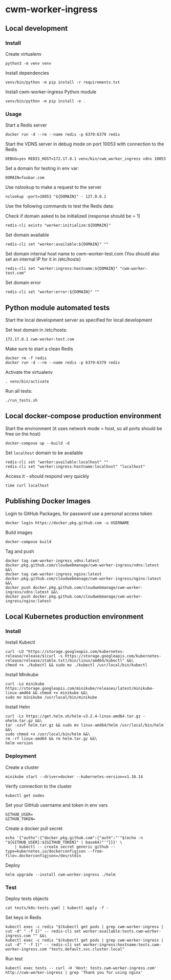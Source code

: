 # cwm-worker-ingress

## Local development

### Install

Create virtualenv

```
python3 -m venv venv
```

Install dependencies

```
venv/bin/python -m pip install -r requirements.txt
```

Install cwm-worker-ingress Python module

```
venv/bin/python -m pip install -e .
```

### Usage

Start a Redis server

```
docker run -d --rm --name redis -p 6379:6379 redis
```

Start the VDNS server in debug mode on port 10053 with connection to the Redis

```
DEBUG=yes REDIS_HOST=172.17.0.1 venv/bin/cwm_worker_ingress vdns 10053
```

Set a domain for testing in env var:

```
DOMAIN=foobar.com
```

Use nslookup to make a request to the server

```
nslookup -port=10053 "${DOMAIN}" - 127.0.0.1
```

Use the following commands to test the Redis data:

Check if domain asked to be initialized (response should be = 1)

```
redis-cli exists "worker:initialize:${DOMAIN}"
```

Set domain available

```
redis-cli set "worker:available:${DOMAIN}" ""
```

Set domain internal host name to cwm-worker-test.com (You should also set an internal IP for it in /etc/hosts)

```
redis-cli set "worker:ingress:hostname:${DOMAIN}" "cwm-worker-test.com"
```

Set domain error

```
redis-cli set "worker:error:${DOMAIN}" ""
```

## Python module automated tests

Start the local development server as specified for local development

Set test domain in /etc/hosts:

```
172.17.0.1 cwm-worker-test.com
```

Make sure to start a clean Redis

```
docker rm -f redis
docker run -d --rm --name redis -p 6379:6379 redis
```

Activate the virtualenv

```
. venv/bin/activate
```

Run all tests:

```
./run_tests.sh
```

## Local docker-compose production environment

Start the environment (it uses network mode = host, so all ports should be free on the host)

```
docker-compose up --build -d
```

Set `localhost` domain to be available

```
redis-cli set "worker:available:localhost" ""
redis-cli set "worker:ingress:hostname:localhost" "localhost"
```

Access it - should respond very quickly

```
time curl localhost
```

## Publishing Docker Images

Login to GitHub Packages, for password use a personal access token

```
docker login https://docker.pkg.github.com -u USERNAME
```

Build images

```
docker-compose build
```

Tag and push

```
docker tag cwm-worker-ingress_vdns:latest docker.pkg.github.com/cloudwebmanage/cwm-worker-ingress/vdns:latest &&\
docker tag cwm-worker-ingress_nginx:latest docker.pkg.github.com/cloudwebmanage/cwm-worker-ingress/nginx:latest &&\
docker push docker.pkg.github.com/cloudwebmanage/cwm-worker-ingress/vdns:latest &&\
docker push docker.pkg.github.com/cloudwebmanage/cwm-worker-ingress/nginx:latest
```

## Local Kubernetes production environment

### Install

Install Kubectl

```
curl -LO "https://storage.googleapis.com/kubernetes-release/release/$(curl -s https://storage.googleapis.com/kubernetes-release/release/stable.txt)/bin/linux/amd64/kubectl" &&\
chmod +x ./kubectl && sudo mv ./kubectl /usr/local/bin/kubectl
```

Install Minikube

```
curl -Lo minikube https://storage.googleapis.com/minikube/releases/latest/minikube-linux-amd64 && chmod +x minikube &&\
sudo mv minikube /usr/local/bin/minikube
```

Install Helm

```
curl -Ls https://get.helm.sh/helm-v3.2.4-linux-amd64.tar.gz -ohelm.tar.gz &&\
tar -xzvf helm.tar.gz && sudo mv linux-amd64/helm /usr/local/bin/helm &&\
sudo chmod +x /usr/local/bin/helm &&\
rm -rf linux-amd64 && rm helm.tar.gz &&\
helm version
```

### Deployment

Create a cluster

```
minikube start --driver=docker --kubernetes-version=v1.16.14
```

Verify connection to the cluster

```
kubectl get nodes
```

Set your GitHub username and token in env vars

```
GITHUB_USER=
GITHUB_TOKEN=
```

Create a docker pull secret

```
echo '{"auths":{"docker.pkg.github.com":{"auth":"'"$(echo -n "${GITHUB_USER}:${GITHUB_TOKEN}" | base64)"'"}}}' \
    | kubectl -- create secret generic github --type=kubernetes.io/dockerconfigjson --from-file=.dockerconfigjson=/dev/stdin
```

Deploy

```
helm upgrade --install cwm-worker-ingress ./helm
```

### Test

Deploy tests objects

```
cat tests/k8s-tests.yaml | kubectl apply -f -
```

Set keys in Redis

```
kubectl exec -c redis "$(kubectl get pods | grep cwm-worker-ingress | cut -d" " -f 1)" -- redis-cli set worker:available:tests.cwm-worker-ingress.com "" &&\
kubectl exec -c redis "$(kubectl get pods | grep cwm-worker-ingress | cut -d" " -f 1)" -- redis-cli set worker:ingress:hostname:tests.cwm-worker-ingress.com "tests.default.svc.cluster.local"
```

Run test

```
kubectl exec tests -- curl -H 'Host: tests.cwm-worker-ingress.com' http://cwm-worker-ingress | grep 'Thank you for using nginx'
```

